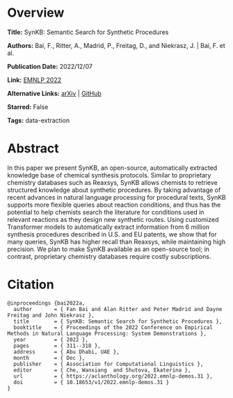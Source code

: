 # Overview
**Title:**
SynKB: Semantic Search for Synthetic Procedures

**Authors:**
Bai, F., Ritter, A., Madrid, P., Freitag, D., and Niekrasz, J. |
Bai, F. et al.

**Publication Date:**
2022/12/07

**Link:**
[EMNLP 2022](https://aclanthology.org/2022.emnlp-demos.31)

**Alternative Links:**
[arXiv](https://arxiv.org/abs/2208.07400) |
[GitHub](https://github.com/bflashcp3f/SynKB)

**Starred:**
False

**Tags:**
data-extraction


# Abstract
In this paper we present SynKB, an open-source, automatically extracted knowledge base of chemical synthesis protocols.
Similar to proprietary chemistry databases such as Reaxsys, SynKB allows chemists to retrieve structured knowledge about synthetic procedures.
By taking advantage of recent advances in natural language processing for procedural texts, SynKB supports more flexible queries about reaction conditions, and thus has the potential to help chemists search the literature for conditions used in relevant reactions as they design new synthetic routes.
Using customized Transformer models to automatically extract information from 6 million synthesis procedures described in U.S. and EU patents, we show that for many queries, SynKB has higher recall than Reaxsys, while maintaining high precision.
We plan to make SynKB available as an open-source tool; in contrast, proprietary chemistry databases require costly subscriptions.


# Citation
```
@inproceedings {bai2022a,
  author       = { Fan Bai and Alan Ritter and Peter Madrid and Dayne Freitag and John Niekrasz },
  title        = { SynKB: Semantic Search for Synthetic Procedures },
  booktitle    = { Proceedings of the 2022 Conference on Empirical Methods in Natural Language Processing: System Demonstrations },
  year         = { 2022 },
  pages        = { 311--318 },
  address      = { Abu Dhabi, UAE },
  month        = { Dec },
  publisher    = { Association for Computational Linguistics },
  editor       = { Che, Wanxiang  and Shutova, Ekaterina },
  url          = { https://aclanthology.org/2022.emnlp-demos.31 },
  doi          = { 10.18653/v1/2022.emnlp-demos.31 }
}
```
